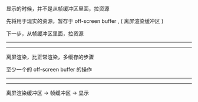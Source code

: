 显示的时候，并不是从帧缓冲区里面，拉资源 



先将用于现实的资源，暂存于 off-screen buffer , (  离屏渲染缓冲区  )





下一步，从帧缓冲区里面，拉资源 


<hr>


<hr>



 离屏渲染，比正常渲染，多缓存的步骤 



至少一个的  off-screen buffer 的操作





 
<hr>


<hr>


离屏渲染缓冲区  -> 帧缓冲区 -> 显示